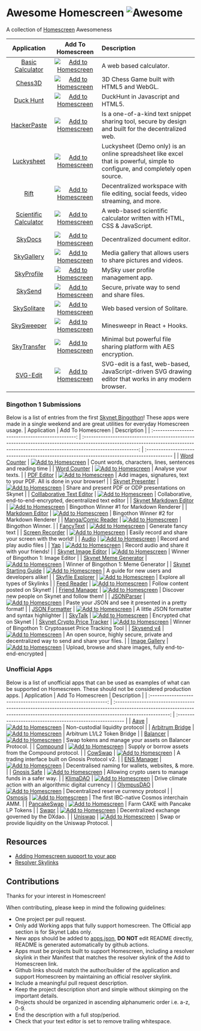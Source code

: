 # Awesome Homescreen ![Awesome](https://cdn.rawgit.com/sindresorhus/awesome/d7305f38d29fed78fa85652e3a63e154dd8e8829/media/badge.svg)

A collection of [Homescreen](https://docs.siasky.net/integrations/homescreen)  Awesomeness

|                                 Application                                 |                                                                                   Add To Homescreen                                                                                   | Description                                                                                                                   |
| :-------------------------------------------------------------------------: | :-----------------------------------------------------------------------------------------------------------------------------------------------------------------------------------: | :---------------------------------------------------------------------------------------------------------------------------- |
|         [Basic Calculator](https://github.com/skunk-ink/Calculator)         | [![Add to Homescreen](https://siasky.net/CADKZ7bTyVRjMmyMnEsUKDidqdmdaNHaJP25cp_3YGQlkg)](https://homescreen.hns.siasky.net/#/skylink/AQAGUouhot5ni_x0-NEKfQiEliOaiXUaEDY6FleNJsQ_kA) | A web based calculator.                                                                                                       |
|               [Chess3D](https://github.com/skunk-ink/Chess3D)               | [![Add to Homescreen](https://siasky.net/CADKZ7bTyVRjMmyMnEsUKDidqdmdaNHaJP25cp_3YGQlkg)](https://homescreen.hns.siasky.net/#/skylink/AQBi7_Ln252WtwaI2UcMBdAV46uc9ALUQJ-ITe005LjXUg) | 3D Chess Game built with HTML5 and WebGL.                                                                                     |
|            [Duck Hunt](https://github.com/skunk-ink/DuckHunt-JS)            | [![Add to Homescreen](https://siasky.net/CADKZ7bTyVRjMmyMnEsUKDidqdmdaNHaJP25cp_3YGQlkg)](https://homescreen.hns.siasky.net/#/skylink/AQDgyujLpv2i_nHer2pi3prtNNe-g1ghs6rm3D6baD9AyQ) | DuckHunt in Javascript and HTML5.                                                                                             |
|             [HackerPaste](https://github.com/harej/hackerpaste)             | [![Add to Homescreen](https://siasky.net/CADKZ7bTyVRjMmyMnEsUKDidqdmdaNHaJP25cp_3YGQlkg)](https://homescreen.hns.siasky.net/#/skylink/_AGCc4-wHTEscwQXTox_95VsHjl-GEwrc7rxGhMXCPStRg) | Is a one-of-a-kind text snippet sharing tool, secure by design and built for the decentralized web.                           |
|            [Luckysheet](https://github.com/skunk-ink/Luckysheet)            | [![Add to Homescreen](https://siasky.net/CADKZ7bTyVRjMmyMnEsUKDidqdmdaNHaJP25cp_3YGQlkg)](https://homescreen.hns.siasky.net/#/skylink/AQC0wIqnX1fHedyGmsJKTCosSfNqH_qZpUMt1oq2viTRTg) | Luckysheet (Demo only) is an online spreadsheet like excel that is powerful, simple to configure, and completely open source. |
|                   [Rift](https://github.com/riftdweb/rift)                  | [![Add to Homescreen](https://siasky.net/CADKZ7bTyVRjMmyMnEsUKDidqdmdaNHaJP25cp_3YGQlkg)](https://homescreen.hns.siasky.net/#/skylink/EAD7S3bPStozkTtNtzPwFZ2flVP8r2ZXsfyk31Uw4DdOvA) | Decentralized workspace with file editing, social feeds, video streaming, and more.                                           |
| [Scientific Calculator](https://github.com/skunk-ink/scientific-calculator) | [![Add to Homescreen](https://siasky.net/CADKZ7bTyVRjMmyMnEsUKDidqdmdaNHaJP25cp_3YGQlkg)](https://homescreen.hns.siasky.net/#/skylink/AQAnLl4CdbO58-RQonia4vkiy_xC47ObCWqxRSn_jFw7EA) | A web-based scientific calculator written with HTML, CSS & JavaScript.                                                        |
|              [SkyDocs](https://github.com/michielpost/SkyDocs)              | [![Add to Homescreen](https://siasky.net/CADKZ7bTyVRjMmyMnEsUKDidqdmdaNHaJP25cp_3YGQlkg)](https://homescreen.hns.siasky.net/#/skylink/AQD0HWOp8klMl6SnFfDMKeggvBN9Kaf_8enri-XEhtZYGw) | Decentralized document editor.                                                                                                |
|            [SkyGallery](https://github.com/Delivator/SkyGallery)            | [![Add to Homescreen](https://siasky.net/CADKZ7bTyVRjMmyMnEsUKDidqdmdaNHaJP25cp_3YGQlkg)](https://homescreen.hns.siasky.net/#/skylink/AQBj5IcVxgwD4uXJTYC2RqA65daWMNyIDwzif-elDRfuag) | Media gallery that allows users to share pictures and videos.                                                                 |
|           [SkyProfile](https://github.com/skynethubio/SkyProfile)           | [![Add to Homescreen](https://siasky.net/CADKZ7bTyVRjMmyMnEsUKDidqdmdaNHaJP25cp_3YGQlkg)](https://homescreen.hns.siasky.net/#/skylink/AQDtUqr62iymhTzEUReRpJ4-2RC2ZKqKlGOM7xc-0iPhOw) | MySky user profile management app.                                                                                            |
|               [SkySend](https://github.com/redsolver/skysend)               | [![Add to Homescreen](https://siasky.net/CADKZ7bTyVRjMmyMnEsUKDidqdmdaNHaJP25cp_3YGQlkg)](https://homescreen.hns.siasky.net/#/skylink/AQDikuO5szw9nTHZvvm0jT_iwRIJ74UqyvReNwHePAkqBQ) | Secure, private way to send and share files.                                                                                  |
|            [SkySolitare](https://github.com/skunk-ink/solitare3)            | [![Add to Homescreen](https://siasky.net/CADKZ7bTyVRjMmyMnEsUKDidqdmdaNHaJP25cp_3YGQlkg)](https://homescreen.hns.siasky.net/#/skylink/AQDptyePRHP9N6sxJmaeXu_va3tCUgRuUSxUhSIYlNq22A) | Web based version of Solitare.                                                                                                |
|            [SkySweeper](https://github.com/skunk-ink/skysweeper)            | [![Add to Homescreen](https://siasky.net/CADKZ7bTyVRjMmyMnEsUKDidqdmdaNHaJP25cp_3YGQlkg)](https://homescreen.hns.siasky.net/#/skylink/AQAnA2L-CmnbuT8qkcSZ1Xkk89zXJ7Ak-QsBcrL9rdnzqg) | Minesweepr in React + Hooks.                                                                                                  |
|             [SkyTransfer](https://github.com/kamy22/skytransfer)            | [![Add to Homescreen](https://siasky.net/CADKZ7bTyVRjMmyMnEsUKDidqdmdaNHaJP25cp_3YGQlkg)](https://homescreen.hns.siasky.net/#/skylink/AQAJGCmM4njSUoFx-YNm64Zgea8QYRo-kHHf3Vht04mYBQ) | Minimal but powerful file sharing platform with AES encryption.                                                               |
|               [SVG-Edit](https://github.com/skunk-ink/svgedit)              | [![Add to Homescreen](https://siasky.net/CADKZ7bTyVRjMmyMnEsUKDidqdmdaNHaJP25cp_3YGQlkg)](https://homescreen.hns.siasky.net/#/skylink/AQByWTNclNJp2ndsoE1BTonfgSt85KIPHO49m8Tewjw7mA) | SVG-edit is a fast, web-based, JavaScript-driven SVG drawing editor that works in any modern browser.                         |
### Bingothon 1 Submissions
Below is a list of entries from the first [Skynet Bingothon](https://github.com/SkynetLabs/SkynetBingothon1)! These apps were made in a single weekend and are great utilities for everyday Homescreen usage.
|                    Application                   |                                                                                   Add To Homescreen                                                                                   | Description                                                                                |
| :----------------------------------------------: | :-----------------------------------------------------------------------------------------------------------------------------------------------------------------------------------: | :----------------------------------------------------------------------------------------- |
|             [Word Counter](undefined)            | [![Add to Homescreen](https://siasky.net/CADKZ7bTyVRjMmyMnEsUKDidqdmdaNHaJP25cp_3YGQlkg)](https://homescreen.hns.siasky.net/#/skylink/AQDP77GcO9OeNiC3Obxv64VeJbmfCx4_N8XAmI0ONZKTXA) | Count words, characters, lines, sentences and reading time                                 |
|             [Word Counter](undefined)            | [![Add to Homescreen](https://siasky.net/CADKZ7bTyVRjMmyMnEsUKDidqdmdaNHaJP25cp_3YGQlkg)](https://homescreen.hns.siasky.net/#/skylink/AQDBJ5NVtaXehjTKM_ru1PbLY1LQNh0i_hxNojSlCtFQFA) | Analyse your texts.                                                                        |
|              [PDF Editor](undefined)             | [![Add to Homescreen](https://siasky.net/CADKZ7bTyVRjMmyMnEsUKDidqdmdaNHaJP25cp_3YGQlkg)](https://homescreen.hns.siasky.net/#/skylink/AQB0OcDJjnuZRS57IhghjVlW5rF3IIIsHQtY3llCibhPTA) | Add images, signatures, text to your PDF. All is done in your browser!                     |
|           [Skynet Presenter](undefined)          | [![Add to Homescreen](https://siasky.net/CADKZ7bTyVRjMmyMnEsUKDidqdmdaNHaJP25cp_3YGQlkg)](https://homescreen.hns.siasky.net/#/skylink/AQDWobMwM-_XCbu4VR7QoqR0NhjXvfdbrj70qqix5JIeVg) | Share and present PDF or ODP presentations on Skynet                                       |
|      [Colllaborative Text Editor](undefined)     | [![Add to Homescreen](https://siasky.net/CADKZ7bTyVRjMmyMnEsUKDidqdmdaNHaJP25cp_3YGQlkg)](https://homescreen.hns.siasky.net/#/skylink/AQD_6XyRye9Bl3l-_T2ZegXb5yRLTtg36MsjUFnS6ikA5g) | Collaborative, end-to-end-encrypted, decentralized text editor                             |
|        [Skynet Markdown Editor](undefined)       | [![Add to Homescreen](https://siasky.net/CADKZ7bTyVRjMmyMnEsUKDidqdmdaNHaJP25cp_3YGQlkg)](https://homescreen.hns.siasky.net/#/skylink/AQCkn7GlKQ2zg0Qf9rEdnfqqKloXsXCOYQeP6KQhVN79-Q) | Bingothon Winner #1 for Markdown Renderer                                                  |
|           [Markdown Editor](undefined)           | [![Add to Homescreen](https://siasky.net/CADKZ7bTyVRjMmyMnEsUKDidqdmdaNHaJP25cp_3YGQlkg)](https://homescreen.hns.siasky.net/#/skylink/AQCjrEre4zfRzE1u9sn9cNEBdk4E4lX67StMJkdC35Uh-Q) | Bingothon Winner #2 for Markdown Renderer                                                  |
|          [Manga/Comic Reader](undefined)         | [![Add to Homescreen](https://siasky.net/CADKZ7bTyVRjMmyMnEsUKDidqdmdaNHaJP25cp_3YGQlkg)](https://homescreen.hns.siasky.net/#/skylink/AQBs95YOXE73a5FtHUggwoUXHsKBF1lprojnpHKKQK540w) | Bingothon Winner.                                                                          |
|              [FancyText](undefined)              | [![Add to Homescreen](https://siasky.net/CADKZ7bTyVRjMmyMnEsUKDidqdmdaNHaJP25cp_3YGQlkg)](https://homescreen.hns.siasky.net/#/skylink/AQAndLpYJ3MZB8kAZOPw8ex9pJzW6Pj9UvVMyKNkNXUbQw) | Generate fancy text                                                                        |
|           [Screen Recorder](undefined)           | [![Add to Homescreen](https://siasky.net/CADKZ7bTyVRjMmyMnEsUKDidqdmdaNHaJP25cp_3YGQlkg)](https://homescreen.hns.siasky.net/#/skylink/AQCS3QlOBgS44roh3C-wxG_-iNjb3sHt7NQbLqHuvBHY2A) | Easily record and share your screen with the world!                                        |
|                [Audio](undefined)                | [![Add to Homescreen](https://siasky.net/CADKZ7bTyVRjMmyMnEsUKDidqdmdaNHaJP25cp_3YGQlkg)](https://homescreen.hns.siasky.net/#/skylink/AQDxen0EsgB6iEmWDifu5bupr9j98VESiLxvkPUqaQ7HbA) | Record and play audio files                                                                |
| [Yap](https://github.com/PAlexanderFranklin/Yap) | [![Add to Homescreen](https://siasky.net/CADKZ7bTyVRjMmyMnEsUKDidqdmdaNHaJP25cp_3YGQlkg)](https://homescreen.hns.siasky.net/#/skylink/AQCrn58EwIKUsZ94r9bXOGauv-KapM77N1wT62jYAXWovw) | Record audio and share it with your friends!                                               |
|         [Skynet Image Editor](undefined)         | [![Add to Homescreen](https://siasky.net/CADKZ7bTyVRjMmyMnEsUKDidqdmdaNHaJP25cp_3YGQlkg)](https://homescreen.hns.siasky.net/#/skylink/AQCEtWIE3ZEaGk6kbg_3Zn0egOj1wZRWufpLc89FVnVFcQ) | Winner of Bingothon 1: Image Editor                                                        |
|        [Skynet Meme Generator](undefined)        | [![Add to Homescreen](https://siasky.net/CADKZ7bTyVRjMmyMnEsUKDidqdmdaNHaJP25cp_3YGQlkg)](https://homescreen.hns.siasky.net/#/skylink/AQCz0CswdiNXYXp28wcBnrZP5c2pshsf58AD9o3IB6EI5w) | Winner of Bingothon 1: Meme Generator                                                      |
|        [Skynet Starting Guide](undefined)        | [![Add to Homescreen](https://siasky.net/CADKZ7bTyVRjMmyMnEsUKDidqdmdaNHaJP25cp_3YGQlkg)](https://homescreen.hns.siasky.net/#/skylink/AQCIcIe2dq4na7MA5Tu7GBdekAgABBj4Z6Q8_2TcmrD0AQ) | A guide for new users and developers alike!                                                |
|           [Skyfile Explorer](undefined)          | [![Add to Homescreen](https://siasky.net/CADKZ7bTyVRjMmyMnEsUKDidqdmdaNHaJP25cp_3YGQlkg)](https://homescreen.hns.siasky.net/#/skylink/AQCUMfoh0_AD7TIhn5YtNwhg-SjA9XpIa72MxOJDLS0u2Q) | Explore all types of Skylinks                                                              |
|             [Feed Reader](undefined)             | [![Add to Homescreen](https://siasky.net/CADKZ7bTyVRjMmyMnEsUKDidqdmdaNHaJP25cp_3YGQlkg)](https://homescreen.hns.siasky.net/#/skylink/AQCRv_BRd6te7p9dKq09LKF8lm5b4tsbui5aVfb9ZWl9FQ) | Follow content posted on Skynet!                                                           |
|            [Friend Manager](undefined)           | [![Add to Homescreen](https://siasky.net/CADKZ7bTyVRjMmyMnEsUKDidqdmdaNHaJP25cp_3YGQlkg)](https://homescreen.hns.siasky.net/#/skylink/AQD8LbcC5RpnQejO-7bBb1RWOwC881RN3UMK62QpNbx0Dg) | Discover new people on Skynet and follow them!                                             |
|              [JSONParser](undefined)             | [![Add to Homescreen](https://siasky.net/CADKZ7bTyVRjMmyMnEsUKDidqdmdaNHaJP25cp_3YGQlkg)](https://homescreen.hns.siasky.net/#/skylink/AQDSk2A2WU90V_9Kz4bJNf66z4a9PJZ5qPTzgrBMcNwP_w) | Paste your JSON and see it presented in a pretty format!                                   |
|            [JSON Formatter](undefined)           | [![Add to Homescreen](https://siasky.net/CADKZ7bTyVRjMmyMnEsUKDidqdmdaNHaJP25cp_3YGQlkg)](https://homescreen.hns.siasky.net/#/skylink/AQD4tpSYA4eKuoA80zmQlizf2-4jCAmE0O35jl6fcE1Alg) | A little JSON formatter and syntax highlighter                                             |
|               [SkyTalk](undefined)               | [![Add to Homescreen](https://siasky.net/CADKZ7bTyVRjMmyMnEsUKDidqdmdaNHaJP25cp_3YGQlkg)](https://homescreen.hns.siasky.net/#/skylink/AQAbE0gU_4SRZo-mlLFf4kA8Q2QXkfakK3oTH-Vuie7yCg) | Encrypted chat on Skynet                                                                   |
|     [Skynet Crypto Price Tracker](undefined)     | [![Add to Homescreen](https://siasky.net/CADKZ7bTyVRjMmyMnEsUKDidqdmdaNHaJP25cp_3YGQlkg)](https://homescreen.hns.siasky.net/#/skylink/AQBQDct4njofUHRFMq7mLM_lSd90EamZYtiO4iWaWa_49A) | Winner of Bingothon 1: Cryptoasset Price Tracking Tool                                     |
|              [Skysend v4](undefined)             | [![Add to Homescreen](https://siasky.net/CADKZ7bTyVRjMmyMnEsUKDidqdmdaNHaJP25cp_3YGQlkg)](https://homescreen.hns.siasky.net/#/skylink/AQBnCuv4UsAkEGGk6D_enHDsvwY0hdU-IidHCbzbsh2iOA) | An open source, highly secure, private and decentralized way to send and share your files. |
|            [Image Gallery](undefined)            | [![Add to Homescreen](https://siasky.net/CADKZ7bTyVRjMmyMnEsUKDidqdmdaNHaJP25cp_3YGQlkg)](https://homescreen.hns.siasky.net/#/skylink/AQBpspTnMy1QIZf2Ygfh0BOVeqlfnt8-pOfsUFJ-7_85YQ) | Upload, browse and share images, fully end-to-end-encrypted                                |
### Unofficial Apps
Below is a list of unofficial apps that can be used as examples of what can be supported on Homescreen. These should not be considered production apps.
|                           Application                          |                                                                                   Add To Homescreen                                                                                   | Description                                               |
| :------------------------------------------------------------: | :-----------------------------------------------------------------------------------------------------------------------------------------------------------------------------------: | :-------------------------------------------------------- |
|           [Aave](https://github.com/dghelm/aave-ui/)           | [![Add to Homescreen](https://siasky.net/CADKZ7bTyVRjMmyMnEsUKDidqdmdaNHaJP25cp_3YGQlkg)](https://homescreen.hns.siasky.net/#/skylink/AQC5-5u4WrNjpS58r4U3vEP5P1MbNnAzPIY-rxDfcvB77A) | Non-custodial liquidity protocol                          |
| [Arbitrum Bridge](https://github.com/dghelm/arb-token-bridge/) | [![Add to Homescreen](https://siasky.net/CADKZ7bTyVRjMmyMnEsUKDidqdmdaNHaJP25cp_3YGQlkg)](https://homescreen.hns.siasky.net/#/skylink/AQDhEMjRuvKdECC_cibQ-fUUm7RjRjiZyXotgc2UGFAmuA) | Arbitrum L1/L2 Token Bridge                               |
|       [Balancer](https://github.com/dghelm/frontend-v2/)       | [![Add to Homescreen](https://siasky.net/CADKZ7bTyVRjMmyMnEsUKDidqdmdaNHaJP25cp_3YGQlkg)](https://homescreen.hns.siasky.net/#/skylink/AQARd_BL9z0i3Gj4yzUBZ7EDZbgkCgZ6XSuTDn0IiPUuQA) | Swap tokens and manage your assets on Balancer Protocol.  |
|         [Compound](https://github.com/dghelm/palisade/)        | [![Add to Homescreen](https://siasky.net/CADKZ7bTyVRjMmyMnEsUKDidqdmdaNHaJP25cp_3YGQlkg)](https://homescreen.hns.siasky.net/#/skylink/AQBbOjbtJjCyQ9zWM689XoAam-mZChVwx7n0Y4US-x1zRA) | Supply or borrow assets from the Compound protocol.       |
|          [CowSwap](https://github.com/dghelm/cowswap/)         | [![Add to Homescreen](https://siasky.net/CADKZ7bTyVRjMmyMnEsUKDidqdmdaNHaJP25cp_3YGQlkg)](https://homescreen.hns.siasky.net/#/skylink/AQDaZYBJvT6u2CyHziBDEFbhJ_aOIQH_eEqbwwApr9_ryg) | A trading interface built on Gnosis Protocol v2.          |
|        [ENS Manager](https://github.com/dghelm/ens-app)        | [![Add to Homescreen](https://siasky.net/CADKZ7bTyVRjMmyMnEsUKDidqdmdaNHaJP25cp_3YGQlkg)](https://homescreen.hns.siasky.net/#/skylink/AQCGKp2BulowHzXAnkwJBeest8l2VDoaXR2G5mjyu5qqqA) | Decentralised naming for wallets, websites, & more.       |
|       [Gnosis Safe](https://github.com/dghelm/safe-react)      | [![Add to Homescreen](https://siasky.net/CADKZ7bTyVRjMmyMnEsUKDidqdmdaNHaJP25cp_3YGQlkg)](https://homescreen.hns.siasky.net/#/skylink/AQAXVtJqddODZhYGXgnSPDspB4_ggilsJvFBNBFkl-m5VQ) | Allowing crypto users to manage funds in a safer way.     |
|         [KlimaDAO](https://github.com/dghelm/klimadao)         | [![Add to Homescreen](https://siasky.net/CADKZ7bTyVRjMmyMnEsUKDidqdmdaNHaJP25cp_3YGQlkg)](https://homescreen.hns.siasky.net/#/skylink/AQC3d8ML3sTj7_HWS4FlVZRHc4Nsy2TVEUgg7R3eui1Q6g) | Drive climate action with an algorithmic digital currency |
|    [OlympusDAO](https://github.com/dghelm/olympus-frontend)    | [![Add to Homescreen](https://siasky.net/CADKZ7bTyVRjMmyMnEsUKDidqdmdaNHaJP25cp_3YGQlkg)](https://homescreen.hns.siasky.net/#/skylink/AQD0mewy_yX9KPI1zDTBi1LQuAXM3xWN7dKORLxTtwCEpQ) | Decentralized reserve currency protocol                   |
|     [Osmosis](https://github.com/dghelm/osmosis-frontend/)     | [![Add to Homescreen](https://siasky.net/CADKZ7bTyVRjMmyMnEsUKDidqdmdaNHaJP25cp_3YGQlkg)](https://homescreen.hns.siasky.net/#/skylink/AQDqitdFxUxwpXUGvfn3FS-x90OdaUR_b80v3pldJiYx5w) | The first IBC-native Cosmos interchain AMM.               |
|    [PancakeSwap](https://github.com/dghelm/pancake-frontend)   | [![Add to Homescreen](https://siasky.net/CADKZ7bTyVRjMmyMnEsUKDidqdmdaNHaJP25cp_3YGQlkg)](https://homescreen.hns.siasky.net/#/skylink/AQB3fb5XvcNuNLvB76ycl5Pvm-k0NKMzKUZx_beg3jaPWQ) | Farm CAKE with Pancake LP Tokens                          |
|         [Swapr](https://github.com/dghelm/dxswap-dapp)         | [![Add to Homescreen](https://siasky.net/CADKZ7bTyVRjMmyMnEsUKDidqdmdaNHaJP25cp_3YGQlkg)](https://homescreen.hns.siasky.net/#/skylink/AQA78StqX5ahskjK2i340c3_46RnIf3FwGicsGuZVjaTfQ) | Decentralized exchange governed by the DXdao.             |
|   [Uniswap](https://github.com/SkynetLabs/uniswap-interface/)  | [![Add to Homescreen](https://siasky.net/CADKZ7bTyVRjMmyMnEsUKDidqdmdaNHaJP25cp_3YGQlkg)](https://homescreen.hns.siasky.net/#/skylink/AQBTlVUdVT_qLqqA_4umNe8aiO6KxoGbfvWzEEk0OyvF7w) | Swap or provide liquidity on the Uniswap Protocol.        |
## Resources

- [Adding Homescreen support to your app](https://docs.siasky.net/integrations/homescreen/adding-homescreen-support-to-an-app)
- [Resolver Skylinks](https://docs.siasky.net/skynet-topics/resolver-skylinks#web-tools)

## Contributions

Thanks for your interest in Homescreen!

When contributing, please keep in mind the following guidelines:

- One project per pull request.
- Only add Working apps that fully support homescreen. The Official app section is for Skynet Labs only.
- New apps should be added to [apps.json](./src/apps.json), **DO NOT** edit README directly, README is generated automatically by github actions.
- Apps must be projects built to support Homescreen, including a resolver skylink in their Manifest that matches the resolver skylink of the Add to Homescreen link.
- Github links should match the author/builder of the application and support Homescreen by maintaining an official resolver skylink.
- Include a meaningful pull request description.
- Keep the project description short and simple without skimping on the important details.
- Projects should be organized in ascending alphanumeric order i.e. a-z, 0-9.
- End the description with a full stop/period.
- Check that your text editor is set to remove trailing whitespace.


